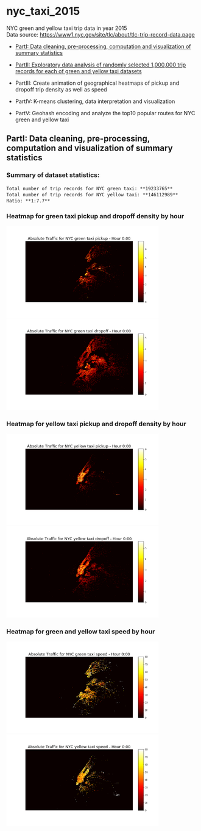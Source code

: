 # nyc_taxi_2015
NYC green and yellow taxi trip data in year 2015
<br>Data source: https://www1.nyc.gov/site/tlc/about/tlc-trip-record-data.page

* [PartI: Data cleaning, pre-processing, computation and visualization of summary statistics](#PartI_link)

* [PartII: Exploratory data analysis of randomly selected 1,000,000 trip records for each of green and yellow taxi datasets](#PartII_link)

* PartIII: Create animation of geographical heatmaps of pickup and dropoff trip density as well as speed
* PartIV: K-means clustering, data interpretation and visualization
* PartV: Geohash encoding and analyze the top10 popular routes for NYC green and yellow taxi 

<a id='PartI_link'></a>
## PartI: Data cleaning, pre-processing, computation and visualization of summary statistics
### Summary of dataset statistics:
    Total number of trip records for NYC green taxi: **19233765**
    Total number of trip records for NYC yellow taxi: **146112989**
    Ratio: **1:7.7**
    


### Heatmap for green taxi pickup and dropoff density by hour
<img src='https://github.com/xiey1/nyc_taxi_2015/blob/master/animation/green_taxi_pickup_hour.gif' width=400px><img src='https://github.com/xiey1/nyc_taxi_2015/blob/master/animation/green_taxi_dropoff_hour.gif' width=400px>

### Heatmap for yellow taxi pickup and dropoff density by hour
<img src='https://github.com/xiey1/nyc_taxi_2015/blob/master/animation/yellow_taxi_pickup_hour.gif' width=400px><img src='https://github.com/xiey1/nyc_taxi_2015/blob/master/animation/yellow_taxi_dropoff_hour.gif' width=400px>

### Heatmap for green and yellow taxi speed by hour
<img src='https://github.com/xiey1/nyc_taxi_2015/blob/master/animation/green_taxi_speed_hour.gif' width=400px><img src='https://github.com/xiey1/nyc_taxi_2015/blob/master/animation/yellow_taxi_speed_hour.gif' width=400px>

